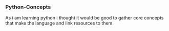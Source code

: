 
### Python-Concepts
As i am learning python i thought it would be good to gather core concepts that make the language and link resources to them.
